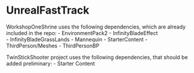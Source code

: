 # UnrealFastTrack

WorkshopOneShrine uses the following dependencies, which are already included in the repo:
    - EnvironmentPack2
    - InfinityBladeEffect	
    - InfinityBladeGrassLands
    - Mannequin
    - StarterContent
    - ThirdPerson/Meshes
    - ThirdPersonBP

TwinStickShooter project uses the following dependencies, that should be added preliminary:
    - Starter Content

